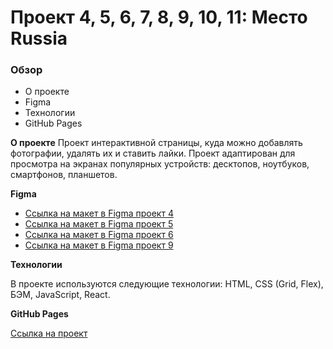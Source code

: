 # Проект 4, 5, 6, 7, 8, 9, 10, 11: Место Russia

### Обзор

* О проекте
* Figma
* Технологии
* GitHub Pages

**О проекте**
Проект интерактивной страницы, куда можно добавлять фотографии, удалять их и ставить лайки. Проект адаптирован для просмотра на экранах популярных устройств: десктопов, ноутбуков, смартфонов, планшетов.


**Figma**

* [Ссылка на макет в Figma проект 4](https://www.figma.com/file/StZjf8HnoeLdiXS7dYrLAh/JavaScript.-Sprint-4)
* [Ссылка на макет в Figma проект 5](https://www.figma.com/file/nlYpT4VhFiwimn2YlncrcF/JavaScript.-Sprint-5)
* [Ссылка на макет в Figma проект 6](https://www.figma.com/file/nlYpT4VhFiwimn2YlncrcF/JavaScript.-Sprint-6)
* [Ссылка на макет в Figma проект 9](https://www.figma.com/file/hhhIavVTeuilfPPZ6sbifl/JavaScript.-Sprint-9)

**Технологии**

В проекте используются следующие технологии: HTML, CSS (Grid, Flex), БЭМ, JavaScript, React.

**GitHub Pages**

[Ссылка на проект](https://aveor.github.io/mesto-react/index.html)
